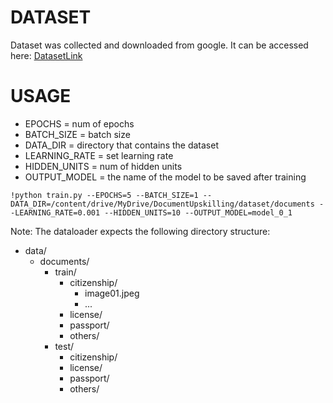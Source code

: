 # DATASET

Dataset was collected and downloaded from google.
It can be accessed here: <a href = "https://drive.google.com/drive/folders/1MawKiWPK_0ZAaHWZbgQMsOc23id6n2UF?usp=sharing">DatasetLink </a>



# USAGE

* EPOCHS = num of epochs
* BATCH_SIZE = batch size
* DATA_DIR = directory that contains the dataset
* LEARNING_RATE = set learning rate
* HIDDEN_UNITS = num of hidden units
* OUTPUT_MODEL = the name of the model to be saved after training


```
!python train.py --EPOCHS=5 --BATCH_SIZE=1 --DATA_DIR=/content/drive/MyDrive/DocumentUpskilling/dataset/documents --LEARNING_RATE=0.001 --HIDDEN_UNITS=10 --OUTPUT_MODEL=model_0_1
```
Note: The dataloader expects the following directory structure:
- data/
  - documents/
    - train/
      - citizenship/
        - image01.jpeg
        - ...
      - license/
      - passport/
      - others/
    - test/
      - citizenship/
      - license/
      - passport/
      - others/



